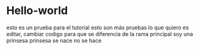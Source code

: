 # Hello-world
esto es un prueba para el tutorial
esto son más pruebas lo que quiero es editar, cambiar codigo para que se diferencia de la rama principal
soy una prinsesa
prinsesa se nace no se hace
